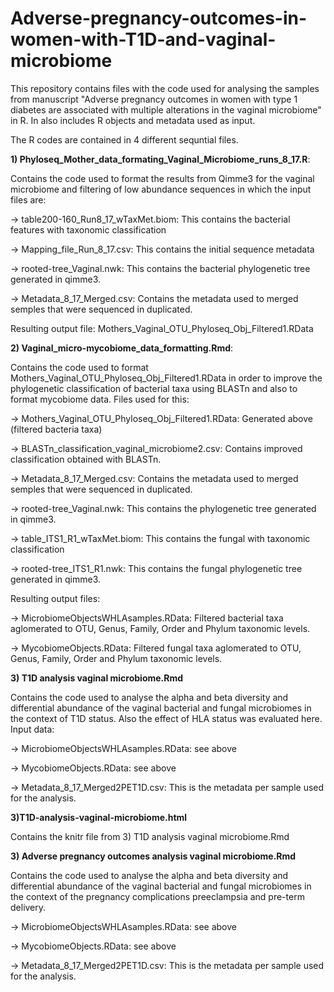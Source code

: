 # Adverse-pregnancy-outcomes-in-women-with-T1D-and-vaginal-microbiome

This repository contains files with the code used for analysing the samples from manuscript "Adverse pregnancy outcomes in women with type 1 diabetes are associated with multiple alterations in the vaginal microbiome" in R. In also includes R objects and metadata used as input. 

The R codes are contained in 4 different sequntial files. 

**1) Phyloseq_Mother_data_formating_Vaginal_Microbiome_runs_8_17.R**:

Contains the code used to format the results from Qimme3 for the vaginal microbiome and filtering of low abundance sequences in which the input files are:

-> table200-160_Run8_17_wTaxMet.biom: This contains the bacterial features with taxonomic classification

-> Mapping_file_Run_8_17.csv: This contains the initial sequence metadata

-> rooted-tree_Vaginal.nwk: This contains the bacterial phylogenetic tree generated in qimme3.

-> Metadata_8_17_Merged.csv: Contains the metadata used to merged semples that were sequenced in duplicated.

Resulting output file: Mothers_Vaginal_OTU_Phyloseq_Obj_Filtered1.RData

**2) Vaginal_micro-mycobiome_data_formatting.Rmd**:

Contains the code used to format Mothers_Vaginal_OTU_Phyloseq_Obj_Filtered1.RData in order to improve the phylogenetic classification of bacterial taxa using BLASTn and also to format mycobiome data. Files used for this:

-> Mothers_Vaginal_OTU_Phyloseq_Obj_Filtered1.RData: Generated above (filtered bacteria taxa)

-> BLASTn_classification_vaginal_microbiome2.csv: Contains improved classification obtained with BLASTn.

-> Metadata_8_17_Merged.csv: Contains the metadata used to merged semples that were sequenced in duplicated.

-> rooted-tree_Vaginal.nwk: This contains the phylogenetic tree generated in qimme3.

-> table_ITS1_R1_wTaxMet.biom: This contains the fungal with taxonomic classification

-> rooted-tree_ITS1_R1.nwk: This contains the fungal phylogenetic tree generated in qimme3.

Resulting output files:

-> MicrobiomeObjectsWHLAsamples.RData: Filtered bacterial taxa aglomerated to OTU, Genus, Family, Order and Phylum taxonomic levels.

-> MycobiomeObjects.RData: Filtered fungal taxa aglomerated to OTU, Genus, Family, Order and Phylum taxonomic levels.

**3) T1D analysis vaginal microbiome.Rmd**

Contains the code used to analyse the alpha and beta diversity and differential abundance of the vaginal bacterial and fungal microbiomes in the context of T1D status. Also the effect of HLA status was evaluated here. Input data:

-> MicrobiomeObjectsWHLAsamples.RData: see above

-> MycobiomeObjects.RData: see above

-> Metadata_8_17_Merged2PET1D.csv: This is the metadata per sample used for the analysis.

**3)T1D-analysis-vaginal-microbiome.html**

Contains the knitr file from 3) T1D analysis vaginal microbiome.Rmd

**3) Adverse pregnancy outcomes analysis vaginal microbiome.Rmd**

Contains the code used to analyse the alpha and beta diversity and differential abundance of the vaginal bacterial and fungal microbiomes in the context of the pregnancy complications preeclampsia and pre-term delivery.

-> MicrobiomeObjectsWHLAsamples.RData: see above

-> MycobiomeObjects.RData: see above

-> Metadata_8_17_Merged2PET1D.csv: This is the metadata per sample used for the analysis.
